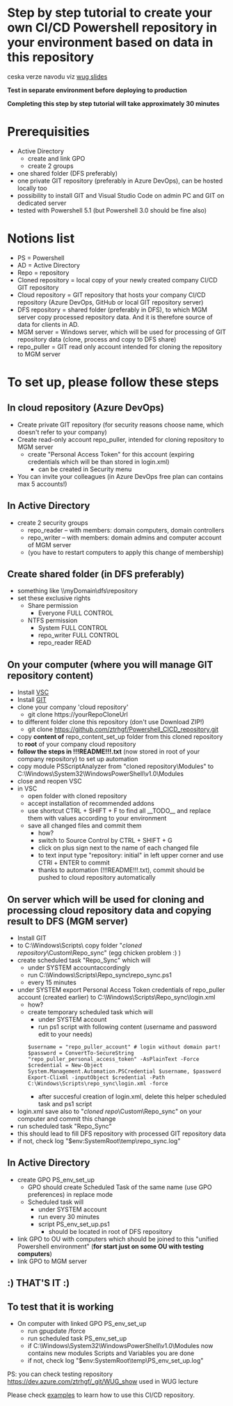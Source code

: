 # Step by step tutorial to create your own CI/CD Powershell repository in your environment based on data in this repository

ceska verze navodu viz [wug slides](https://github.com/ztrhgf/Powershell_CICD_repository/blob/master/jak%20zprovoznit%20CICD%20Powershell%20repo.pptx)

**Test in separate environment before deploying to production**

**Completing this step by step tutorial will take approximately 30 minutes**

# Prerequisities
- Active Directory
  - create and link GPO
  - create 2 groups
- one shared folder (DFS preferably)
- one private GIT repository (preferably in Azure DevOps), can be hosted locally too 
- possibility to install GIT and Visual Studio Code on admin PC and GIT on dedicated server
- tested with Powershell 5.1 (but Powershell 3.0 should be fine also)

# Notions list
- PS = Powershell
- AD = Active Directory 
- Repo = repository
- Cloned repository = local copy of your newly created company CI/CD GIT repository
- Cloud repository = GIT repository that hosts your company CI/CD repository (Azure DevOps, GitHub or local GIT repository server)
- DFS repository = shared folder (preferably in DFS), to which MGM server copy processed repository data. And it is therefore source of data for clients in AD.
- MGM server = Windows server, which will be used for processing of GIT repository data (clone, process and copy to DFS share)
- repo_puller = GIT read only account intended for cloning the repository to MGM server


# To set up, please follow these steps 
## In cloud repository (Azure DevOps)
- Create private GIT repository (for security reasons choose name, which doesn't refer to your company)
- Create read-only account repo_puller, intended for cloning repository to MGM server
  - create "Personal Access Token" for this account (expiring credentials which will be than stored in login.xml)
    - can be created in Security menu
- You can invite your colleagues (in Azure DevOps free plan can contains max 5 accounts!)

## In Active Directory
- create 2 security groups
  - repo_reader – with members: domain computers, domain controllers
  - repo_writer – with members: domain admins and computer account of MGM server
  - (you have to restart computers to apply this change of membership)

## Create shared folder (in DFS preferably)
- something like \\\\myDomain\dfs\repository
- set these exclusive rights
  - Share permission
    - Everyone FULL CONTROL
  - NTFS permission
    - System FULL CONTROL
    - repo_writer FULL CONTROL
    - repo_reader READ
    
## On your computer (where you will manage GIT repository content)
- Install [VSC](https://code.visualstudio.com/download)
- Install [GIT](https://git-scm.com/download/win)
- clone your company 'cloud repository'
  - git clone https://yourRepoCloneUrl
- to different folder clone this repository (don't use Download ZIP!)
  - git clone https://github.com/ztrhgf/Powershell_CICD_repository.git
- copy **content of** repo_content_set_up folder from this cloned repository to **root** of your company cloud repository
- **follow the steps in !!!README!!!.txt** (now stored in root of your company repository) to set up automation
- copy module PSScriptAnalyzer from "cloned repository\Modules" to C:\Windows\System32\WindowsPowerShell\v1.0\Modules
- close and reopen VSC
- in VSC
  - open folder with cloned repository
  - accept installation of recommended addons
  - use shortcut CTRL + SHIFT + F to find all \_\_TODO__ and replace them with values according to your environment
  - save all changed files and commit them
    - how?
    - switch to Source Control by CTRL + SHIFT + G
    - click on plus sign next to the name of each changed file
    - to text input type "repository: initial" in left upper corner and use CTRl + ENTER to commit
    - thanks to automation (!!!README!!!.txt), commit should be pushed to cloud repository automatically
    
## On server which will be used for cloning and processing cloud repository data and copying result to DFS (MGM server)
- Install GIT
- to C:\Windows\Scripts\ copy folder "*cloned repository*\Custom\Repo_sync" (egg chicken problem :) )
- create scheduled task "Repo_Sync" which will
  - under SYSTEM accountaccordingly
  - run C:\Windows\Scripts\Repo_sync\repo_sync.ps1
  - every 15 minutes
- under SYSTEM export Personal Access Token credentials of repo_puller account (created earlier) to C:\Windows\Scripts\Repo_sync\login.xml
  - how?
  - create temporary scheduled task which will
    - under SYSTEM account
    - run ps1 script with following content (username and password edit to your needs)
    ```
    $username = "repo_puller_account" # login without domain part!
    $password = ConvertTo-SecureString "repo_puller_personal_access_token" -AsPlainText -Force
    $credential = New-Object System.Management.Automation.PSCredential $username, $password
    Export-Clixml -inputObject $credential -Path C:\Windows\Scripts\repo_sync\login.xml -force
    ```
    - after succesful creation of login.xml, delete this helper scheduled task and ps1 script
 - login.xml save also to "*cloned repo*\Custom\Repo_sync" on your computer and commit this change
 - run scheduled task "Repo_Sync"
  - this should lead to fill DFS repository with processed GIT repository data
  - if not, check log "$env:SystemRoot\temp\repo_sync.log"

## In Active Directory
- create GPO PS_env_set_up
  - GPO should create Scheduled Task of the same name (use GPO preferences) in replace mode
  - Scheduled task will 
    - under SYSTEM account
    - run every 30 minutes
    - script PS_env_set_up.ps1
      - should be located in root of DFS repository
- link GPO to OU with computers which should be joined to this "unified Powershell environment" (**for start just on some OU with testing computers**)
- link GPO to MGM server

## :) THAT'S IT :)

## To test that it is working 
- On computer with linked GPO PS_env_set_up 
  - run gpupdate /force
  - run scheduled task PS_env_set_up
  - if C:\Windows\System32\WindowsPowerShell\v1.0\Modules now contains new modules Scripts and Variables you are done
  - if not, check log "$env:SystemRoot\temp\PS_env_set_up.log"

PS: you can check testing repository https://dev.azure.com/ztrhgf/_git/WUG_show used in WUG lecture

Please check [examples](https://github.com/ztrhgf/Powershell_CICD_repository/blob/master/2.%20HOW%20TO%20USE%20-%20EXAMPLES.md) to learn how to use this CI/CD repository.
